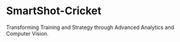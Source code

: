 # SmartShot-Cricket
Transforming Training and Strategy through Advanced Analytics and Computer Vision.
